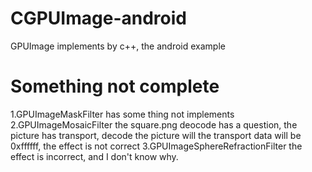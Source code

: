 # CGPUImage-android
GPUImage implements by c++, the android example


# Something not complete
1.GPUImageMaskFilter has some thing not implements
2.GPUImageMosaicFilter the square.png deocode has a question,
the picture has transport, decode the picture will the transport data will
be 0xffffff, the effect is not correct
3.GPUImageSphereRefractionFilter the effect is incorrect, and I don't know why.